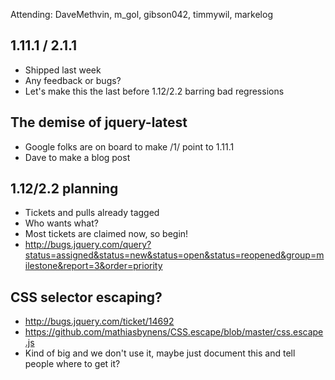 Attending: DaveMethvin, m_gol, gibson042, timmywil, markelog

## 1.11.1 / 2.1.1
* Shipped last week
* Any feedback or bugs?
* Let's make this the last before 1.12/2.2 barring bad regressions

## The demise of jquery-latest
* Google folks are on board to make /1/ point to 1.11.1
* Dave to make a blog post

## 1.12/2.2 planning
* Tickets and pulls already tagged
* Who wants what?
* Most tickets are claimed now, so begin!
* http://bugs.jquery.com/query?status=assigned&status=new&status=open&status=reopened&group=milestone&report=3&order=priority

## CSS selector escaping?
* http://bugs.jquery.com/ticket/14692
* https://github.com/mathiasbynens/CSS.escape/blob/master/css.escape.js
* Kind of big and we don't use it, maybe just document this and tell people where to get it?

